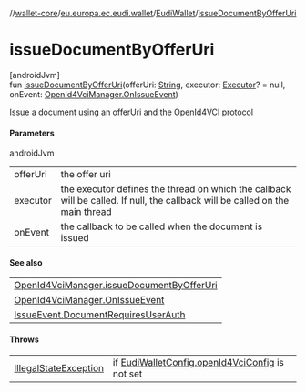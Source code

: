//[wallet-core](../../../index.md)/[eu.europa.ec.eudi.wallet](../index.md)/[EudiWallet](index.md)/[issueDocumentByOfferUri](issue-document-by-offer-uri.md)

# issueDocumentByOfferUri

[androidJvm]\
fun [issueDocumentByOfferUri](issue-document-by-offer-uri.md)(offerUri: [String](https://kotlinlang.org/api/latest/jvm/stdlib/kotlin/-string/index.html), executor: [Executor](https://developer.android.com/reference/kotlin/java/util/concurrent/Executor.html)? = null, onEvent: [OpenId4VciManager.OnIssueEvent](../../eu.europa.ec.eudi.wallet.issue.openid4vci/-open-id4-vci-manager/-on-issue-event/index.md))

Issue a document using an offerUri and the OpenId4VCI protocol

#### Parameters

androidJvm

| | |
|---|---|
| offerUri | the offer uri |
| executor | the executor defines the thread on which the callback will be called. If null, the callback will be called on the main thread |
| onEvent | the callback to be called when the document is issued |

#### See also

| |
|---|
| [OpenId4VciManager.issueDocumentByOfferUri](../../eu.europa.ec.eudi.wallet.issue.openid4vci/-open-id4-vci-manager/issue-document-by-offer-uri.md) |
| [OpenId4VciManager.OnIssueEvent](../../eu.europa.ec.eudi.wallet.issue.openid4vci/-open-id4-vci-manager/-on-issue-event/index.md) | on how to handle the result |
| [IssueEvent.DocumentRequiresUserAuth](../../eu.europa.ec.eudi.wallet.issue.openid4vci/-issue-event/-document-requires-user-auth/index.md) | on how to handle user authentication |

#### Throws

| | |
|---|---|
| [IllegalStateException](https://kotlinlang.org/api/latest/jvm/stdlib/kotlin/-illegal-state-exception/index.html) | if [EudiWalletConfig.openId4VciConfig](../-eudi-wallet-config/open-id4-vci-config.md) is not set |
